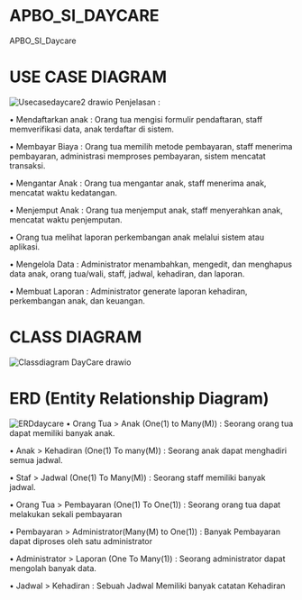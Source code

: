# APBO_SI_DAYCARE
APBO_SI_Daycare
# USE CASE DIAGRAM
![Usecasedaycare2 drawio](https://github.com/momocipaw/APBO_SI_DAYCARE/assets/167399698/60154931-78c7-46f3-9972-bcbfc27f5698)
Penjelasan : 

• Mendaftarkan anak : Orang tua mengisi formulir pendaftaran, staff memverifikasi data, anak terdaftar di sistem.

• Membayar Biaya : Orang tua memilih metode pembayaran, staff menerima pembayaran, administrasi memproses pembayaran, sistem mencatat transaksi.

• Mengantar Anak : Orang tua mengantar anak, staff menerima anak, mencatat waktu kedatangan.

• Menjemput Anak : Orang tua menjemput anak, staff menyerahkan anak, mencatat waktu penjemputan.

• Orang tua melihat laporan perkembangan anak melalui sistem atau aplikasi.

• Mengelola Data : Administrator menambahkan, mengedit, dan menghapus data anak, orang tua/wali, staff, jadwal, kehadiran, dan laporan.

• Membuat Laporan : Administrator generate laporan kehadiran, perkembangan anak, dan keuangan.

# CLASS DIAGRAM
![Classdiagram DayCare drawio](https://github.com/momocipaw/APBO_SI_DAYCARE/assets/167399698/5fe1b491-4121-46af-93fd-49c599a44e4a)

# ERD (Entity Relationship Diagram)
![ERDdaycare](https://github.com/momocipaw/APBO_SI_DAYCARE/assets/167399698/a9eb155c-4117-4590-a724-6b3799c0833b)
• Orang Tua > Anak (One(1) to Many(M)) : Seorang orang tua dapat memiliki banyak anak.

• Anak > Kehadiran (One(1) To many(M)) : Seorang anak dapat menghadiri semua jadwal.

• Staf > Jadwal (One(1) To Many(M)) : Seorang staff memiliki banyak jadwal.

• Orang Tua > Pembayaran (One(1) To One(1)) : Seorang orang tua dapat melakukan sekali pembayaran

• Pembayaran > Administrator(Many(M) to One(1)) : Banyak Pembayaran dapat diproses oleh satu administrator

• Administrator > Laporan (One To Many(1)) : Seorang administrator dapat mengolah banyak data.

• Jadwal > Kehadiran : Sebuah Jadwal Memiliki banyak catatan Kehadiran
